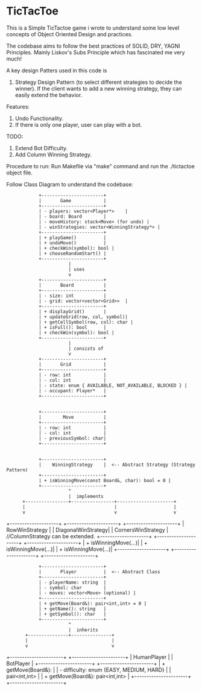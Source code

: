 # TicTacToe
This is a Simple TicTactoe game i wrote to understand some low level concepts of Object Oriented Design and practices.

The codebase aims to follow the best practices of SOLID, DRY, YAGNI Principles. Mainly Liskov's Subs Principle which has fascinated me very much!

A key design Patters used in this code is
1. Strategy Design Pattern (to select different strategies to decide the winner). If the client wants to add a new winning strategy, they can easily extend the behavior.

Features:
1. Undo Functionality.
2. If there is only one player, user can play with a bot.

TODO:
1. Extend Bot Difficulty.
2. Add Column Winning Strategy.

Procedure to run:
Run Makefile via "make" command and run the ./tictactoe object file.

Follow Class Diagram to understand the codebase:

                +-----------------------+
                |       Game            |
                +-----------------------+
                | - players: vector<Player*>    |
                | - board: Board        |
                | - moveHistory: stack<Move> (for undo) |
                | - winStrategies: vector<WinningStrategy*> |
                +-----------------------+
                | + playGame()          |
                | + undoMove()          |
                | + checkWin(symbol): bool |
                | + chooseRandomStart() |
                +-----------------------+
                           |
                           | uses
                           v
                +-----------------------+
                |       Board           |
                +-----------------------+
                | - size: int           |
                | - grid: vector<vector<Grid>>  |
                +-----------------------+
                | + displayGrid()       |
                | + updateGrid(row, col, symbol)|
                | + getCellSymbol(row, col): char |
                | + isFull(): bool      |
                | + checkWin(symbol): bool |
                +-----------------------+
                           |
                           | consists of
                           v
                +-----------------------+
                |       Grid            |
                +-----------------------+
                | - row: int            |
                | - col: int            |
                | - state: enum { AVAILABLE, NOT_AVAILABLE, BLOCKED } |
                | - occupant: Player*   |
                +-----------------------+
                           
                           
                +-----------------------+
                |        Move           |
                +-----------------------+
                | - row: int            |
                | - col: int            |
                | - previousSymbol: char|
                +-----------------------+

                           
                +-----------------------+
                |    WinningStrategy    |  <-- Abstract Strategy (Strategy Pattern)
                +-----------------------+
                | + isWinningMove(const Board&, char): bool = 0 |
                +-----------------------+
                           ^
                           |  implements
          +----------------+----------------+---------------------+
          |                                 |                     |
          v                                 v                     v
+--------------------+          +---------------------+   +---------------------+
|  RowWinStrategy    |          |  DiagonalWinStrategy|   |  CornersWinStrategy |     //ColumnStrategy can be extended.
+--------------------+          +---------------------+   +---------------------+
| + isWinningMove(...)|         | + isWinningMove(...)|   | + isWinningMove(...)|
+--------------------+          +---------------------+   +---------------------+

                           
                +-----------------------+
                |       Player          |  <-- Abstract Class
                +-----------------------+
                | - playerName: string  |
                | - symbol: char        |
                | - moves: vector<Move> (optional) |
                +-----------------------+
                | + getMove(Board&): pair<int,int> = 0 |
                | + getName(): string   |
                | + getSymbol(): char   |
                +-----------------------+
                           ^
                           |  inherits
           +---------------+---------------+
           |                               |
           v                               v
+----------------------+          +----------------------+
|    HumanPlayer       |          |      BotPlayer       |
+----------------------+          +----------------------+
| + getMove(Board&):   |          | - difficulty: enum {EASY, MEDIUM, HARD} |
|   pair<int,int>      |          | + getMove(Board&): pair<int,int>        |
+----------------------+          +----------------------+




